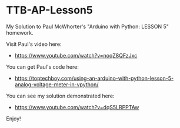 # TTB-AP-Lesson5
My Solution to Paul McWhorter's "Arduino with Python: LESSON 5" homework.

Visit Paul's video here:
 - https://www.youtube.com/watch?v=noqZ8QFzJxc

You can get Paul's code here:
 - https://toptechboy.com/using-an-arduino-with-python-lesson-5-analog-voltage-meter-in-vpython/

You can see my solution demonstrated here:
 - https://www.youtube.com/watch?v=dqS5LRPPTAw


Enjoy!
